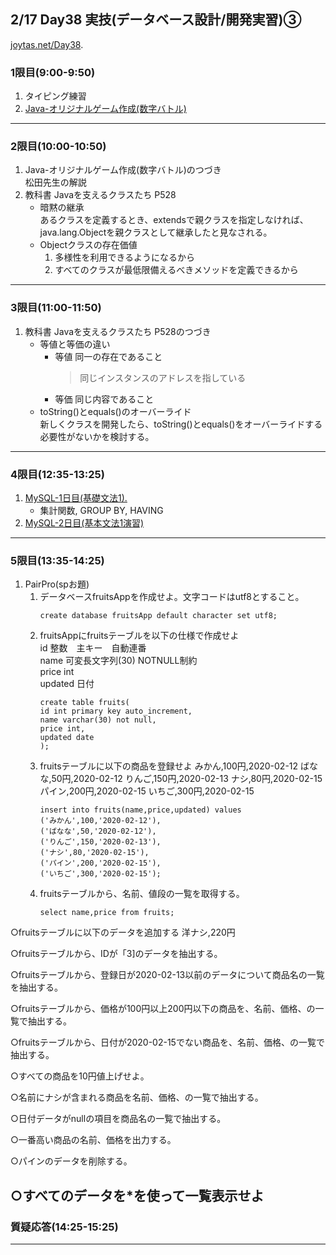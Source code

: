 ## 2/17 Day38 実技(データベース設計/開発実習)③
[joytas.net/Day38](https://joytas.net/%e8%a8%93%e7%b7%b4/day38).
### 1限目(9:00-9:50)
1. タイピング練習
1. [Java-オリジナルゲーム作成(数字バトル)](https://joytas.net/programming/java-%e3%82%aa%e3%83%aa%e3%82%b8%e3%83%8a%e3%83%ab%e3%82%b2%e3%83%bc%e3%83%a0-%e6%95%b0%e5%ad%97%e3%83%90%e3%83%88%e3%83%ab)
---
### 2限目(10:00-10:50)
1. Java-オリジナルゲーム作成(数字バトル)のつづき  
	松田先生の解説
1. 教科書 Javaを支えるクラスたち P528
	- 暗黙の継承  
あるクラスを定義するとき、extendsで親クラスを指定しなければ、java.lang.Objectを親クラスとして継承したと見なされる。
	- Objectクラスの存在価値
		1. 多様性を利用できるようになるから
		1. すべてのクラスが最低限備えるべきメソッドを定義できるから
---
### 3限目(11:00-11:50)
1. 教科書 Javaを支えるクラスたち P528のつづき
	- 等値と等価の違い
		- 等値 同一の存在であること
			> 同じインスタンスのアドレスを指している
		- 等価 同じ内容であること
	- toString()とequals()のオーバーライド  
	新しくクラスを開発したら、toString()とequals()をオーバーライドする必要性がないかを検討する。
---
### 4限目(12:35-13:25)
1. [MySQL-1日目(基礎文法1).](https://joytas.net/programming/mysql/mysql01)
	- 集計関数, GROUP BY, HAVING
1. [MySQL-2日目(基本文法1演習)](https://joytas.net/programming/mysql/mysql02)
---
### 5限目(13:35-14:25)
1. PairPro(spお題)
	1. データベースfruitsAppを作成せよ。文字コードはutf8とすること。
		~~~mysql
		create database fruitsApp default character set utf8;
		~~~
	1. fruitsAppにfruitsテーブルを以下の仕様で作成せよ  
		id 整数　主キー　自動連番  
		name 可変長文字列(30) NOTNULL制約  
		price int  
		updated 日付
		~~~mysql
		create table fruits(
		id int primary key auto_increment,
		name varchar(30) not null,
		price int,
		updated date
		);
		~~~
	1. fruitsテーブルに以下の商品を登録せよ
		みかん,100円,2020-02-12
		ばなな,50円,2020-02-12
		りんご,150円,2020-02-13
		ナシ,80円,2020-02-15
		パイン,200円,2020-02-15
		いちご,300円,2020-02-15
		~~~mysql
		insert into fruits(name,price,updated) values
		('みかん',100,'2020-02-12'),
		('ばなな',50,'2020-02-12'),
		('りんご',150,'2020-02-13'),
		('ナシ',80,'2020-02-15'),
		('パイン',200,'2020-02-15'),
		('いちご',300,'2020-02-15');
		~~~
	1. fruitsテーブルから、名前、値段の一覧を取得する。
		~~~mysql
		select name,price from fruits;
		~~~

○fruitsテーブルに以下のデータを追加する
洋ナシ,220円

○fruitsテーブルから、IDが「3]のデータを抽出する。

○fruitsテーブルから、登録日が2020-02-13以前のデータについて商品名の一覧を抽出する。

○fruitsテーブルから、価格が100円以上200円以下の商品を、名前、価格、の一覧で抽出する。

○fruitsテーブルから、日付が2020-02-15でない商品を、名前、価格、の一覧で抽出する。

○すべての商品を10円値上げせよ。

○名前にナシが含まれる商品を名前、価格、の一覧で抽出する。

○日付データがnullの項目を商品名の一覧で抽出する。

○一番高い商品の名前、価格を出力する。

○パインのデータを削除する。

○すべてのデータを*を使って一覧表示せよ
---
### 質疑応答(14:25-15:25)
---

